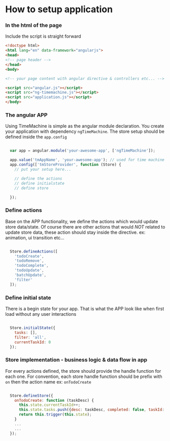 # How to setup application


### In the html of the page

Include the script is straight forward

```html
<!doctype html>
<html lang="en" data-framework="angularjs">
<head>
<!-- page header -->
</head>
<body>

<!-- your page content with angular directive & controllers etc... -->

<script src="angular.js"></script>
<script src="ng-timemachine.js"></script>
<script src="application.js"></script>
</body>
```


### The angular APP

Using TimeMachine is simple as the angular module declaration. You create your application with dependency `ngTimeMachine`.
The store setup should be defined inside the `app.config`

```javascript

  var app = angular.module('your-awesome-app', ['ngTimeMachine']);

  app.value('tmAppName', 'your-awesome-app'); // used for time machine to remember the state after browser refresh
  app.config(['tmStoreProvider', function (Store) {
    // put your setup here...

    // define the actions
    // define initialstate
    // define store

  });

```

### Define actions

Base on the APP functionality, we define the actions which would update store data/state.
Of course there are other actions that would *NOT* related to update store data, these action should stay inside the
directive. ex: animation, ui transition etc...

```javascript

  Store.defineActions([
    'todoCreate',
    'todoRemove',
    'todoComplete',
    'todoUpdate',
    'batchUpdate',
    'filter'
  ]);

```


### Define initial state

There is a begin state for your app. That is what the APP look like when first load without any user interactions

```javascript

  Store.initialState({
    tasks: [],
    filter: 'all',
    currentTaskId: 0
  });

```


### Store implementation - business logic & data flow in app

For every actions defined, the store should provide the handle function for each one. For convention, each store handle
function should be prefix with `on` then the action name ex: `onTodoCreate`

```javascript

  Store.defineStore({
    onTodoCreate: function (taskDesc) {
      this.state.currentTaskId++;
      this.state.tasks.push({desc: taskDesc, completed: false, taskId: this.state.currentTaskId});
      return this.trigger(this.state);
    }
    ...
    ...
  });

```



